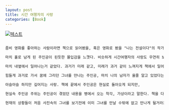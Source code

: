 ```yaml
---
layout: post
title: 시간 여행자의 사랑
categories: [Book]
---
```


[![텍스트](http://image.yes24.com/momo/TopCate66/MidCate06/6558321.jpg)](http://www.yes24.com/Product/Goods/3076420?scode=032&OzSrank=1)

```markdown

좀비 영화를 좋아하는 사람이라면 책으로 읽어봤을, 혹은 영화로 봤을 "나는 전설이다"의 작가가 쓴 판타지와 로맨스가 절묘하게 결합된 책이다. 나는 전설이다를 읽었을때 나는 

마치 홀로 남게 된 주인공이 된듯한 몰입감을 느꼇다. 비슷하게 시간여행자의 사랑도 우연히 보게된 사진속의 여배우를 사랑한 주인공의 안타까움과 초현실적인 내용과 기적이 

마치 내옆에서 일어나는거 같았다. 과거가 미래 같고, 미래가 과거 같이 느껴지게 책에서 일어나는 내용들은 절묘하게 시간에서 내용을 이어 나간다.

힘들게 과거로 가서 꿈에 그리던 그녀를 만나는 주인공, 마치 나의 남자가 올줄 알고 있었다는듯이 정해진 장소에서 남자를 기다리는 그녀. 정해져 있었던것 같은 첫 만남. 

아슬아슬 하지만 깊어지는 사랑. 책에 끝에서 주인공은 현실로 돌아오게 되지만,

현실속 주인공 주위는 주인공이 겪었던 내용을 병에서 오는 착각, 가상이라고 말한다. 책을 다 읽고 나면 주인공 그녀의 일대기, 주인공의 과거에서 만났던 나이 많은 그녀. 과거,

현재의 상황들이 처음 사진속의 그녀를 보기전에 이미 그녀를 만날 수밖에 없고 만나게 될거라는것을 말해준거 같다.
```